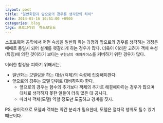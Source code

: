 ```yaml
---
layout: post
title: "일반화함과 앞으로의 경우를 생각함의 차이"
date: 2014-05-16 16:51:00 +0900
categories: blog
tags: 프로그래밍  하드보일드
---
```


소프트웨어 공학에서 어떤 속성을 일반화 하는 과정과 앞으로의 경우를 생각하는 과정은 때때로 동일시 되어 설계를 헷갈리게 하는 경우가 많다. 더욱이 이러한 고려가 객체 속성(특징)에 의한 것이라기 보다는 ```구현상의 예외케이스```를 커버하기 위한 경우가 많다.

이러한 함정을 피하기 위해서는,

  * 일반화는 모델링을 하는 대상(객체)의 속성에 집중해야한다.
  * 앞으로의 경우는 모델 단위로 대비하여야 한다.
      * 앞으로의 경우는 함수의 추가보다 객체의 추가로 해결해야하는 경우가 많으며 대체로 생각하지 못한 일들이 더욱 많은 대 공사다.
      * 따라서 객체(모델) 역할 정도만 도출하고 경계를 짓자.

PS. 용어적으로 모델과 객체는 약간 분리가 필요한데, 모델은 절차적 행위도 될수 있기 때문이다.

